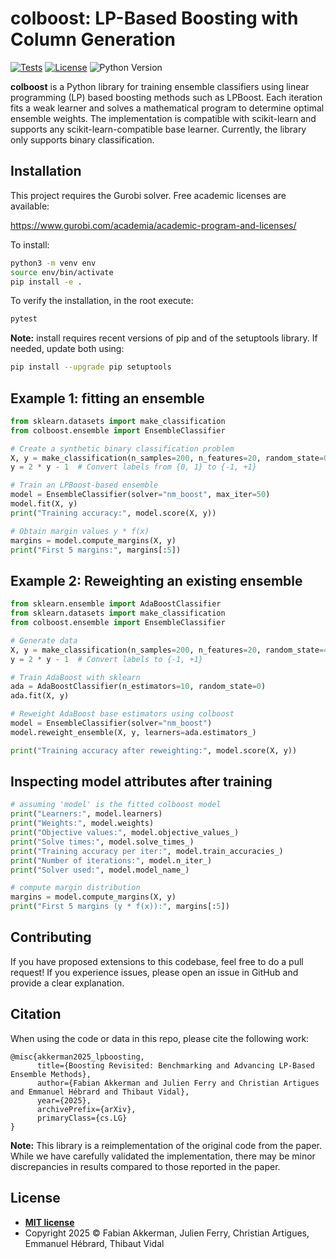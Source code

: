 # colboost: LP-Based Boosting with Column Generation

[![Tests](https://github.com/frakkerman/colboost/actions/workflows/test.yml/badge.svg)](https://github.com/frakkerman/colboost/actions/workflows/test.yml)
[![License](https://img.shields.io/github/license/frakkerman/colboost)](https://github.com/frakkerman/colboost/blob/master/LICENSE)
![Python Version](https://img.shields.io/badge/python-%3E=3.11-blue)


**colboost** is a Python library for training ensemble classifiers using linear programming (LP) based boosting methods such as LPBoost. Each iteration fits a weak learner and solves a mathematical program to determine optimal ensemble weights. The implementation is compatible with scikit-learn and supports any scikit-learn-compatible base learner. Currently, the library only supports binary classification.

## Installation

This project requires the Gurobi solver. Free academic licenses are available:

https://www.gurobi.com/academia/academic-program-and-licenses/

To install:

```bash
python3 -m venv env
source env/bin/activate
pip install -e .
```

To verify the installation, in the root execute:

```bash
pytest
```

**Note:** install requires recent versions of pip and of the setuptools library. If needed, update both using:

```bash
pip install --upgrade pip setuptools
```

## Example 1: fitting an ensemble

```python
from sklearn.datasets import make_classification
from colboost.ensemble import EnsembleClassifier

# Create a synthetic binary classification problem
X, y = make_classification(n_samples=200, n_features=20, random_state=0)
y = 2 * y - 1  # Convert labels from {0, 1} to {-1, +1}

# Train an LPBoost-based ensemble
model = EnsembleClassifier(solver="nm_boost", max_iter=50)
model.fit(X, y)
print("Training accuracy:", model.score(X, y))

# Obtain margin values y * f(x)
margins = model.compute_margins(X, y)
print("First 5 margins:", margins[:5])

```

## Example 2: Reweighting an existing ensemble

```python
from sklearn.ensemble import AdaBoostClassifier
from sklearn.datasets import make_classification
from colboost.ensemble import EnsembleClassifier

# Generate data
X, y = make_classification(n_samples=200, n_features=20, random_state=42)
y = 2 * y - 1  # Convert labels to {-1, +1}

# Train AdaBoost with sklearn
ada = AdaBoostClassifier(n_estimators=10, random_state=0)
ada.fit(X, y)

# Reweight AdaBoost base estimators using colboost
model = EnsembleClassifier(solver="nm_boost")
model.reweight_ensemble(X, y, learners=ada.estimators_)

print("Training accuracy after reweighting:", model.score(X, y))
```

## Inspecting model attributes after training

```python
# assuming 'model' is the fitted colboost model
print("Learners:", model.learners) 
print("Weights:", model.weights) 
print("Objective values:", model.objective_values_)
print("Solve times:", model.solve_times_)    
print("Training accuracy per iter:", model.train_accuracies_)
print("Number of iterations:", model.n_iter_)
print("Solver used:", model.model_name_)

# compute margin distribution
margins = model.compute_margins(X, y)
print("First 5 margins (y * f(x)):", margins[:5])
```

## Contributing

If you have proposed extensions to this codebase, feel free to do a pull request! If you experience issues, please open an issue in GitHub and provide a clear explanation.

## Citation

When using the code or data in this repo, please cite the following work:

```
@misc{akkerman2025_lpboosting,
      title={Boosting Revisited: Benchmarking and Advancing LP-Based Ensemble Methods}, 
      author={Fabian Akkerman and Julien Ferry and Christian Artigues and Emmanuel Hébrard and Thibaut Vidal},
      year={2025},
      archivePrefix={arXiv},
      primaryClass={cs.LG}
}
```

**Note:** This library is a reimplementation of the original code from the paper. While we have carefully validated the implementation, there may be minor discrepancies in results compared to those reported in the paper.

## License

- **[MIT license](http://opensource.org/licenses/mit-license.php)**
- Copyright 2025 © Fabian Akkerman, Julien Ferry, Christian Artigues, Emmanuel Hébrard, Thibaut Vidal
